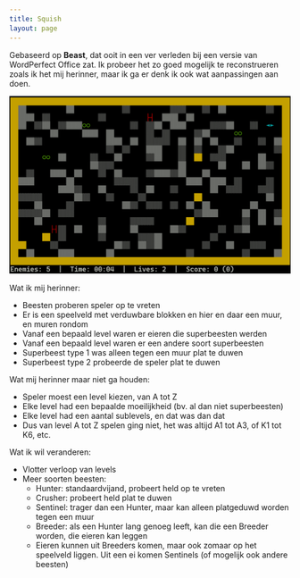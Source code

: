 ```yaml
---
title: Squish
layout: page
---
```


Gebaseerd op **Beast**, dat ooit in een ver verleden bij een versie van WordPerfect Office zat. Ik probeer het zo goed mogelijk te reconstrueren zoals ik het mij herinner, maar ik ga er denk ik ook wat aanpassingen aan doen. 

![Squish v1.2.0](squish.png "Squish v1.2.0, 2024-09-29")

Wat ik mij herinner: 
- Beesten proberen speler op te vreten
- Er is een speelveld met verduwbare blokken en hier en daar een muur, en muren rondom 
- Vanaf een bepaald level waren er eieren die superbeesten werden
- Vanaf een bepaald level waren er een andere soort superbeesten
- Superbeest type 1 was alleen tegen een muur plat te duwen
- Superbeest type 2 probeerde de speler plat te duwen

Wat mij herinner maar niet ga houden:
- Speler moest een level kiezen, van A tot Z
- Elke level had een bepaalde moeilijkheid (bv. al dan niet superbeesten)
- Elke level had een aantal sublevels, en dat was dan dat
- Dus van level A tot Z spelen ging niet, het was altijd A1 tot A3, of K1 tot K6, etc. 

Wat ik wil veranderen:
- Vlotter verloop van levels
- Meer soorten beesten:
  - Hunter: standaardvijand, probeert held op te vreten
  - Crusher: probeert held plat te duwen
  - Sentinel: trager dan een Hunter, maar kan alleen platgeduwd worden tegen een muur
  - Breeder: als een Hunter lang genoeg leeft, kan die een Breeder worden, die eieren kan leggen
  - Eieren kunnen uit Breeders komen, maar ook zomaar op het speelveld liggen. Uit een ei komen Sentinels (of mogelijk ook andere beesten)
